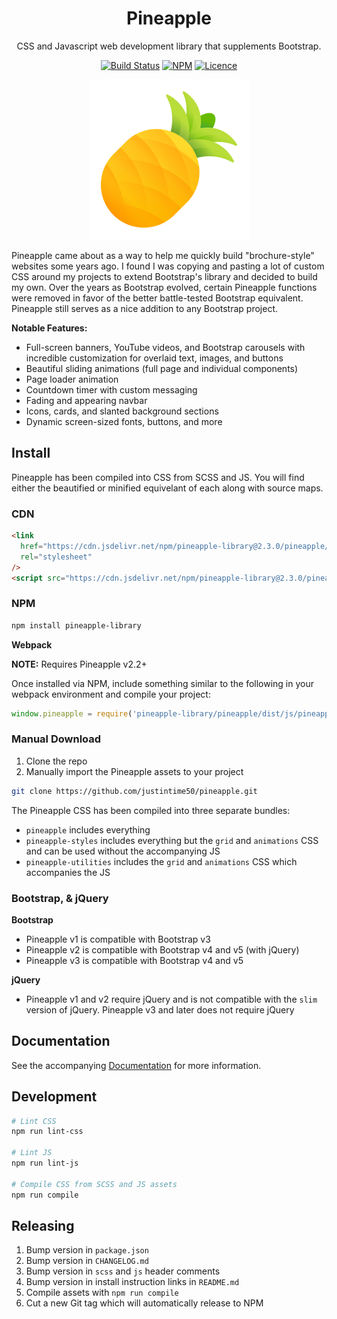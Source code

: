 <div align="center">

# Pineapple

CSS and Javascript web development library that supplements Bootstrap.

[![Build Status](https://github.com/Justintime50/pineapple/workflows/build/badge.svg)](https://github.com/Justintime50/pineapple/actions)
[![NPM](https://img.shields.io/npm/v/pineapple-library)](https://www.npmjs.com/package/pineapple-library)
[![Licence](https://img.shields.io/github/license/justintime50/pineapple)](LICENSE)

<img src="https://raw.githubusercontent.com/justintime50/assets/main/src/pineapple/showcase.png" alt="Showcase">

</div>

Pineapple came about as a way to help me quickly build "brochure-style" websites some years ago. I found I was copying and pasting a lot of custom CSS around my projects to extend Bootstrap's library and decided to build my own. Over the years as Bootstrap evolved, certain Pineapple functions were removed in favor of the better battle-tested Bootstrap equivalent. Pineapple still serves as a nice addition to any Bootstrap project.

**Notable Features:**

- Full-screen banners, YouTube videos, and Bootstrap carousels with incredible customization for overlaid text, images, and buttons
- Beautiful sliding animations (full page and individual components)
- Page loader animation
- Countdown timer with custom messaging
- Fading and appearing navbar
- Icons, cards, and slanted background sections
- Dynamic screen-sized fonts, buttons, and more

## Install

Pineapple has been compiled into CSS from SCSS and JS. You will find either the beautified or minified equivelant of each along with source maps.

### CDN

```html
<link
  href="https://cdn.jsdelivr.net/npm/pineapple-library@2.3.0/pineapple/dist/css/pineapple.min.css"
  rel="stylesheet"
/>
<script src="https://cdn.jsdelivr.net/npm/pineapple-library@2.3.0/pineapple/dist/js/pineapple.min.js"></script>
```

### NPM

```bash
npm install pineapple-library
```

**Webpack**

**NOTE:** Requires Pineapple v2.2+

Once installed via NPM, include something similar to the following in your webpack environment and compile your project:

```javascript
window.pineapple = require('pineapple-library/pineapple/dist/js/pineapple');
```

### Manual Download

1. Clone the repo
1. Manually import the Pineapple assets to your project

```bash
git clone https://github.com/justintime50/pineapple.git
```

The Pineapple CSS has been compiled into three separate bundles:

- `pineapple` includes everything
- `pineapple-styles` includes everything but the `grid` and `animations` CSS and can be used without the accompanying JS
- `pineapple-utilities` includes the `grid` and `animations` CSS which accompanies the JS

### Bootstrap, & jQuery

**Bootstrap**

- Pineapple v1 is compatible with Bootstrap v3
- Pineapple v2 is compatible with Bootstrap v4 and v5 (with jQuery)
- Pineapple v3 is compatible with Bootstrap v4 and v5

**jQuery**

- Pineapple v1 and v2 require jQuery and is not compatible with the `slim` version of jQuery. Pineapple v3 and later does not require jQuery

## Documentation

See the accompanying [Documentation](/docs/README.md) for more information.

## Development

```bash
# Lint CSS
npm run lint-css

# Lint JS
npm run lint-js

# Compile CSS from SCSS and JS assets
npm run compile
```

## Releasing

1. Bump version in `package.json`
1. Bump version in `CHANGELOG.md`
1. Bump version in `scss` and `js` header comments
1. Bump version in install instruction links in `README.md`
1. Compile assets with `npm run compile`
1. Cut a new Git tag which will automatically release to NPM
